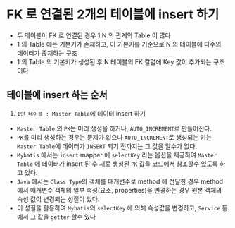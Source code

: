 # FK 로 연결된 2개의 테이블에 insert 하기
- 두 테이블이 FK 로 연결된 경우 1:N 의 관계의 Table 이 많다
- 1 의 Table 에는 기본키가 존재하고, 이 기본키를 기준으로 N 의 테이블에 다수의 데이터가 졵재하는 구조
- 1 의 Table 의 기본키가 생성된 후 N 테이블의 FK 칼럼에 Key 값이 추가되는 구조이다

## 테이블에 insert 하는 순서
1. `1인 테이블 : Master Table`에 데이터 insert 하기
- `Master Table` 의 `PK`는 미리 생성을 하거나, `AUTO_INCREMENT`로 만들어진다.
- `PK`를 미리 생성하는 경우는 문제가 없으나 `AUTO_INCREMENT`로 생성되는 키는 `Master Table`에 데이터가 `INSERT` 되기 전까지는 그 값을 알수가 없다.
- `Mybatis` 에서는 `insert` mapper 에 `selectKey` 라는 옵션을 제공하여 `Master Table` 에 데이터가 insert 된 후 새로 생성된 `PK` 값을 코드에서 참조할수 있도록 하고 있다.
- `Java` 에서는 `Class Type`의  객체를 매개변수로 method 에 전달한 경우 method 에서 매개변수 객체의 일부 속성(요소, properties)을 변경하는 경우 원본 객체의 속성 값이 변경되는 성질이 있다.
- 이 성질을 활용하여 `Mybatis`의 `selectKey` 에 의해 속성값을 변경하고, `Service` 등에서 그 값을 `getter` 할수 있다